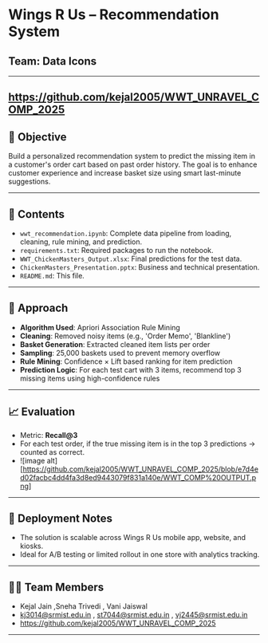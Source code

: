 
# Wings R Us – Recommendation System
## Team: Data Icons
---
https://github.com/kejal2005/WWT_UNRAVEL_COMP_2025
---

## 📌 Objective
Build a personalized recommendation system to predict the missing item in a customer's order cart based on past order history. The goal is to enhance customer experience and increase basket size using smart last-minute suggestions.

---

## 📂 Contents

- `wwt_recommendation.ipynb`: Complete data pipeline from loading, cleaning, rule mining, and prediction.
- `requirements.txt`: Required packages to run the notebook.
- `WWT_ChickenMasters_Output.xlsx`: Final predictions for the test data.
- `ChickenMasters_Presentation.pptx`: Business and technical presentation.
- `README.md`: This file.

---

## 🧠 Approach

- **Algorithm Used**: Apriori Association Rule Mining
- **Cleaning**: Removed noisy items (e.g., 'Order Memo', 'Blankline')
- **Basket Generation**: Extracted cleaned item lists per order
- **Sampling**: 25,000 baskets used to prevent memory overflow
- **Rule Mining**: Confidence × Lift based ranking for item prediction
- **Prediction Logic**: For each test cart with 3 items, recommend top 3 missing items using high-confidence rules

---

## 📈 Evaluation

- Metric: **Recall@3**
- For each test order, if the true missing item is in the top 3 predictions → counted as correct.
- ![image alt][https://github.com/kejal2005/WWT_UNRAVEL_COMP_2025/blob/e7d4ed02facbc4dd4fa3d8ed9443079f831a140e/WWT_COMP%20OUTPUT.png]

---

## 🚀 Deployment Notes

- The solution is scalable across Wings R Us mobile app, website, and kiosks.
- Ideal for A/B testing or limited rollout in one store with analytics tracking.

---

## 👨‍💻 Team Members
- Kejal Jain ,Sneha Trivedi , Vani Jaiswal
- kj3014@srmist.edu.in , st7044@srmist.edu.in , vj2445@srmist.edu.in
- https://github.com/kejal2005/WWT_UNRAVEL_COMP_2025

---
